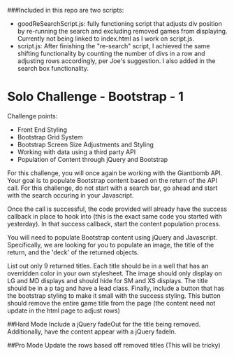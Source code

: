 ###Included in this repo are two scripts: 
- goodReSearchScript.js: fully functioning script that adjusts div position by re-running the search and excluding removed games from displaying. Currently not being linked to index.html as I work on script.js.
- script.js: After finishing the "re-search" script, I achieved the same shifting functionality by counting the number of divs in a row and adjusting rows accordingly, per Joe's suggestion. I also added in the search box functionality. 


# Solo Challenge - Bootstrap - 1 
Challenge points:
- Front End Styling
- Bootstrap Grid System
- Bootstrap Screen Size Adjustments and Styling
- Working with data using a third party API
- Population of Content through jQuery and Bootstrap

For this challenge, you will once again be working with the Giantbomb API. Your goal is to populate Bootstrap content based on the return of the API call. For this challenge, do not start with a search bar, go ahead and start with the search occuring in your Javascript.

Once the call is successful, the code provided will already have the success callback in place to hook into (this is the exact same code you started with yesterday). In that success callback, start the content population process.

You will need to populate Bootstrap content using jQuery and Javascript. Specifically, we are looking for you to populate an image, the title of the return, and the 'deck' of the returned objects. 

List out only 9 returned titles. Each title should be in a well that has an overridden color in your own stylesheet. The image should only display on LG and MD displays and should hide for SM and XS displays. The title should be in a p tag and have a lead class. Finally, include a button that has the bootstrap styling to make it small with the success styling. This button should remove the entire game title from the page (the content need not update in the html page to adjust rows)

##Hard Mode
Include a jQuery fadeOut for the title being removed. Additionally, have the content appear with a jQuery fadeIn.

##Pro Mode
Update the rows based off removed titles (This will be tricky)
